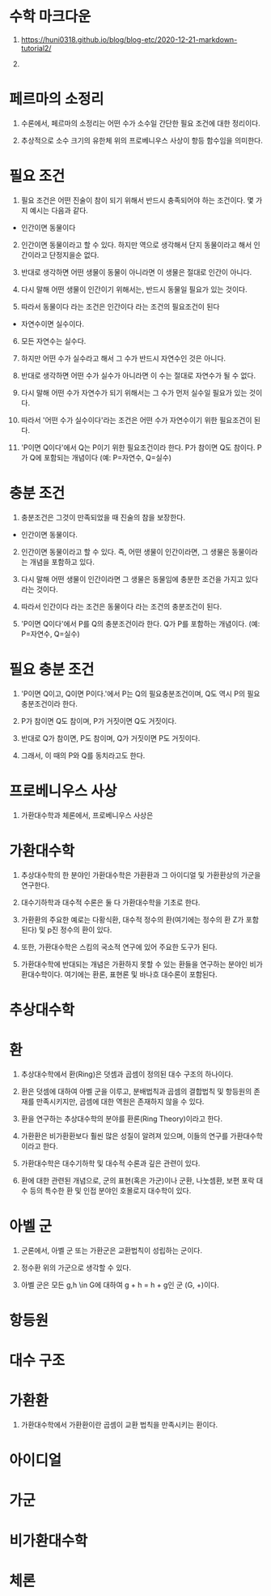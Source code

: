 # 수학 마크다운

1. https://huni0318.github.io/blog/blog-etc/2020-12-21-markdown-tutorial2/

2. 

# 페르마의 소정리

1. 수론에서, 페르마의 소정리는 어떤 수가 소수일 간단한 필요 조건에 대한 정리이다.

2. 추상적으로 소수 크기의 유한체 위의 프로베니우스 사상이 항등 함수임을 의미한다.

# 필요 조건

1. 필요 조건은 어떤 진술이 참이 되기 위해서 반드시 충족되어야 하는 조건이다. 몇 가지 예시는 다음과 같다.

- 인간이면 동물이다

2. 인간이면 동물이라고 할 수 있다. 하지만 역으로 생각해서 단지 동물이라고 해서 인간이라고 단정지을순 없다.

3. 반대로 생각하면 어떤 생물이 동물이 아니라면 이 생물은 절대로 인간이 아니다.

4. 다시 말해 어떤 생물이 인간이기 위해서는, 반드시 동물일 필요가 있는 것이다.

5. 따라서 동물이다 라는 조건은 인간이다 라는 조건의 필요조건이 된다

- 자연수이면 실수이다.

6. 모든 자연수는 실수다.

7. 하지만 어떤 수가 실수라고 해서 그 수가 반드시 자연수인 것은 아니다.

8. 반대로 생각하면 어떤 수가 실수가 아니라면 이 수는 절대로 자연수가 될 수 없다.

9. 다시 말해 어떤 수가 자연수가 되기 위해서는 그 수가 먼저 실수일 필요가 있는 것이다.

10. 따라서 '어떤 수가 실수이다'라는 조건은 어떤 수가 자연수이기 위한 필요조건이 된다.

11. 'P이면 Q이다'에서 Q는 P이기 위한 필요조건이라 한다. P가 참이면 Q도 참이다. P가 Q에 포함되는 개념이다 (예: P=자연수, Q=실수)

# 충분 조건

1. 충분조건은 그것이 만족되었을 때 진술의 참을 보장한다.

- 인간이면 동물이다.

2. 인간이면 동물이라고 할 수 있다. 즉, 어떤 생물이 인간이라면, 그 생물은 동물이라는 개념을 포함하고 있다.

3. 다시 말해 어떤 생물이 인간이라면 그 생물은 동물임에 충분한 조건을 가지고 있다 라는 것이다.

4. 따라서 인간이다 라는 조건은 동물이다 라는 조건의 충분조건이 된다.

5. 'P이면 Q이다'에서 P를 Q의 충분조건이라 한다. Q가 P를 포함하는 개념이다. (예: P=자연수, Q=실수)

# 필요 충분 조건

1. 'P이면 Q이고, Q이면 P이다.'에서 P는 Q의 필요충분조건이며, Q도 역시 P의 필요충분조건이라 한다.

2. P가 참이면 Q도 참이며, P가 거짓이면 Q도 거짓이다.

3. 반대로 Q가 참이면, P도 참이며, Q가 거짓이면 P도 거짓이다.

4. 그래서, 이 때의 P와 Q를 동치라고도 한다.

# 프로베니우스 사상

1. 가환대수학과 체론에서, 프로베니우스 사상은 

# 가환대수학

1. 추상대수학의 한 분야인 가환대수학은 가환환과 그 아이디얼 및 가환환상의 가군을 연구한다.

2. 대수기하학과 대수적 수론은 둘 다 가환대수학을 기초로 한다.

3. 가환환의 주요한 예로는 다황식환, 대수적 정수의 환(여기에는 정수의 환 Z가 포함된다) 및 p진 정수의 환이 있다.

4. 또한, 가환대수학은 스킴의 국소적 연구에 있어 주요한 도구가 된다.

5. 가환대수학에 반대되는 개념은 가환하지 못할 수 있는 환들을 연구하는 분야인 비가환대수학이다. 여기에는 환론,  표현론 및 바나흐 대수론이 포함된다.


# 추상대수학

# 환

1. 추상대수학에서 환(Ring)은 덧셈과 곱셈이 정의된 대수 구조의 하나이다.

2. 환은 덧셈에 대하여 아벨 군을 이루고, 분배법칙과 곱셈의 결합법칙 및 항등원의 존재를 만족시키지만, 곱셈에 대한 역원은 존재하지 않을 수 있다.

3. 환을 연구하는 추상대수학의 분야를 환론(Ring Theory)이라고 한다.

4. 가환환은 비가환환보다 훨씬 많은 성질이 알려져 있으며, 이들의 연구를 가환대수학이라고 한다.

5. 가환대수학은 대수기하학 및 대수적 수론과 깊은 관련이 있다.

6. 환에 대한 관련된 개념으로, 군의 표현(혹은 가군)이나 군환, 나눗셈환, 보편 포락 대수 등의 특수한 환 및 인접 분야인 호몰로지 대수학이 있다.

# 아벨 군

1. 군론에서, 아벨 군 또는 가환군은 교환법칙이 성립하는 군이다.

2. 정수환 위의 가군으로 생각할 수 있다.

3. 아벨 군은 모든 g,h \in G에 대하여 g + h = h + g인 군 (G, +)이다.

# 항등원

# 대수 구조

# 가환환

1. 가환대수학에서 가환환이란 곱셈이 교환 법칙을 만족시키는 환이다.

# 아이디얼

# 가군

# 비가환대수학

# 체론 

